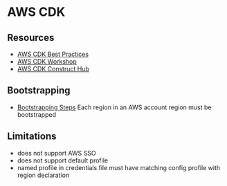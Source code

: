 # AWS CDK

## Resources

- [AWS CDK Best Practices](https://docs.aws.amazon.com/cdk/v2/guide/best-practices.html)
- [AWS CDK Workshop](https://cdkworkshop.com/)
- [AWS CDK Construct Hub](https://constructs.dev/)

## Bootstrapping

- [Bootstrapping Steps](https://docs.aws.amazon.com/cdk/v2/guide/getting_started.html#getting_started_bootstrap)
Each region in an AWS account region must be bootstrapped

## Limitations

- does not support AWS SSO
- does not support default profile
- named profile in credentials file must have matching config profile with region declaration